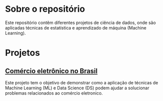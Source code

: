 # Sobre o repositório

Este repositório contêm diferentes projetos de ciência de dados, onde são aplicadas técnicas de estatística e aprendizado de  máquina (Machine Learning).

# Projetos

## [Comércio eletrônico no Brasil](https://github.com/pedrohrafael/data-science/tree/main/projects/brazilian-ecommerce)

Este projeto tem o objetivo de demonstrar como a aplicação de técnicas de Machine Learning (ML) e Data Science (DS) podem ajudar a solucionar problemas relacionados ao comércio eletronico.
